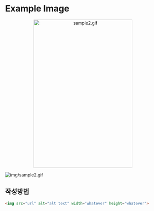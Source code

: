# Example Image

<p align="center">
  <img src="img/sample2.gif" alt="sample2.gif" width="320" height="480" />
</p>

![img/sample2.gif](/img/sample2.gif)

## 작성방법

```markdown
<img src="url" alt="alt text" width="whatever" height="whatever">
```